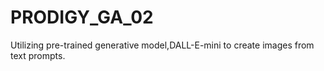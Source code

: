# PRODIGY_GA_02
Utilizing pre-trained generative model,DALL-E-mini to create images from text prompts.
